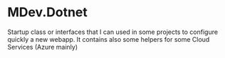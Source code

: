 # MDev.Dotnet
Startup class or interfaces that I can used in some projects to configure quickly a new webapp. It contains also some helpers for some Cloud Services (Azure mainly)
